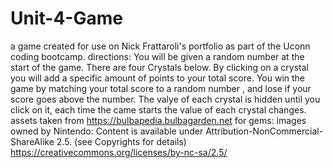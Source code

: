 # Unit-4-Game
a game created for use on Nick Frattaroli's portfolio as part of the Uconn coding bootcamp.
directions:
You will be given a random number at the start of the game.
There are four Crystals below. By clicking on a crystal you will add a specific amount of points to your total score.
You win the game by matching your total score to a random number , and lose if your score goes above the number.
The valye of each crystal is hidden until you click on it,
each time the came starts the value of each crystal changes.
assets taken from https://bulbapedia.bulbagarden.net for gems:
 images owned by Nintendo: 
 Content is available under Attribution-NonCommercial-ShareAlike 2.5. (see Copyrights for details)
https://creativecommons.org/licenses/by-nc-sa/2.5/